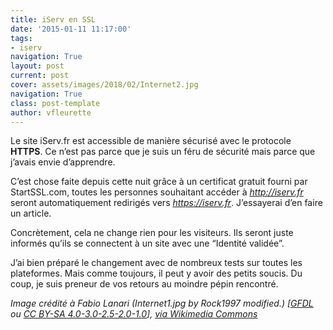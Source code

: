 ```yaml
---
title: iServ en SSL
date: '2015-01-11 11:17:00'
tags:
- iserv
navigation: True
layout: post
current: post
cover: assets/images/2018/02/Internet2.jpg
navigation: True
class: post-template
author: vfleurette
---
```


Le site iServ.fr est accessible de manière sécurisé avec le protocole **HTTPS**. Ce n’est pas parce que je suis un féru de sécurité mais parce que j’avais envie d’apprendre.

C’est chose faite depuis cette nuit grâce à un certificat gratuit fourni par StartSSL.com, toutes les personnes souhaitant accéder à *http://iserv.fr* seront automatiquement redirigés vers *https://iserv.fr*. J’essayerai d’en faire un article.

Concrètement, cela ne change rien pour les visiteurs. Ils seront juste informés qu’ils se connectent à un site avec une “Identité validée”.

J’ai bien préparé le changement avec de nombreux tests sur toutes les plateformes. Mais comme toujours, il peut y avoir des petits soucis. Du coup, je suis preneur de vos retours au moindre pépin rencontré.



*Image crédité à Fabio Lanari (Internet1.jpg by Rock1997 modified.) [<a href="http://www.gnu.org/copyleft/fdl.html">GFDL</a> ou <a href="https://creativecommons.org/licenses/by-sa/4.0-3.0-2.5-2.0-1.0">CC BY-SA 4.0-3.0-2.5-2.0-1.0</a>], <a href="https://commons.wikimedia.org/wiki/File%3AInternet2.jpg">via Wikimedia Commons</a>*
